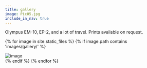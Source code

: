 ```yaml
---
title: gallery
image: Pic05.jpg
include_in_nav: true
---
```


Olympus EM-10, EP-2, and a lot of travel. Prints available on request.

<div class="box alt">
  
{% for image in site.static_files %}
    {% if image.path contains 'images/gallery/' %}
        <div class="row uniform 50%"><div class="4u">
          <span class="image fit"><img src="{{ site.baseurl }}{{ image.path }}" alt="image" /></span>
        </div></div>
    {% endif %}
{% endfor %}

</div>
